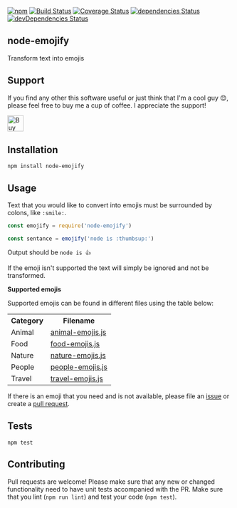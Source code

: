 [![npm](https://img.shields.io/npm/dw/node-emojify.svg)](https://www.npmjs.com/package/node-emojify)
[![Build Status](https://travis-ci.org/jesselpalmer/node-emojify.svg?branch=master)](https://travis-ci.org/jesselpalmer/node-emojify)
[![Coverage Status](https://coveralls.io/repos/github/jesselpalmer/node-emojify/badge.svg?branch=master)](https://coveralls.io/github/jesselpalmer/node-emojify?branch=master)
[![dependencies Status](https://david-dm.org/jesselpalmer/node-emojify/status.svg)](https://david-dm.org/jesselpalmer/node-emojify)
[![devDependencies Status](https://david-dm.org/jesselpalmer/node-emojify/dev-status.svg)](https://david-dm.org/jesselpalmer/node-emojify?type=dev)    

node-emojify
------------

Transform text into emojis   

## Support

If you find any other this software useful or just think that I'm a cool guy 😊, please feel free to buy me a cup of coffee. I appreciate the support!
  
<a href='https://ko-fi.com/Z8Z5CIP0' target='_blank'><img height='36' style='border:0px;height:36px;' src='https://az743702.vo.msecnd.net/cdn/kofi1.png?v=0' border='0' alt='Buy Me a Coffee at ko-fi.com' /></a>

## Installation
  
  ```
  npm install node-emojify
  ```

## Usage

Text that you would like to convert into emojis must be surrounded by colons, like `:smile:`.
  
  ```js
  const emojify = require('node-emojify')

  const sentance = emojify('node is :thumbsup:')
  ```
  
  Output should be `node is 👍`

  If the emoji isn't supported the text will simply be ignored and not be transformed. 
  
 **Supported emojis**
  
  Supported emojis can be found in different files using the table below: 
  
  <table>
    <tr>
      <th>Category</th>
      <th>Filename</th>
    </tr>
    <tr>
      <td>Animal</td>
      <td><a href="https://github.com/jesselpalmer/node-emojify/blob/master/lib/emojis/animal-emojis.js">animal-emojis.js</a></td>
    </tr>
    <tr>
      <td>Food</td>
      <td><a href="https://github.com/jesselpalmer/node-emojify/blob/master/lib/emojis/food-emojis.js">food-emojis.js</a></td>
    </tr>
    <tr>
      <td>Nature</td>
      <td><a href="https://github.com/jesselpalmer/node-emojify/blob/master/lib/emojis/nature-emojis.js">nature-emojis.js</a></td>
    </tr>
    <tr>
      <td>People</td>
      <td><a href="https://github.com/jesselpalmer/node-emojify/blob/master/lib/emojis/people-emojis.js">people-emojis.js</a></td>
    </tr>
    <tr>
      <td>Travel</td>
      <td><a href="https://github.com/jesselpalmer/node-emojify/blob/master/lib/emojis/travel-emojis.js">travel-emojis.js</a></td>
    </tr>
   </table>
  
  If there is an emoji that you need and is not available, please file an [issue](https://github.com/jesselpalmer/node-emojify/issues) or create a [pull request](https://github.com/jesselpalmer/node-emojify/pulls).
  
## Tests

  ```
  npm test
  ```

## Contributing

Pull requests are welcome! Please make sure that any new or changed functionality need to have unit tests accompanied with the PR. Make sure that you lint (`npm run lint`) and test your code (`npm test`).
